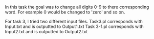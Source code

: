 In this task the goal was to change all digits 0-9 to there corresponding word.  For example 0 would be changed to 'zero' and so on.

For task 3, I tried two different input files.  Task3.pl corresponds with Input.txt and is outputted to Output1.txt
Task 3-1.pl corresponds with Input2.txt and is outputted to Output2.txt
